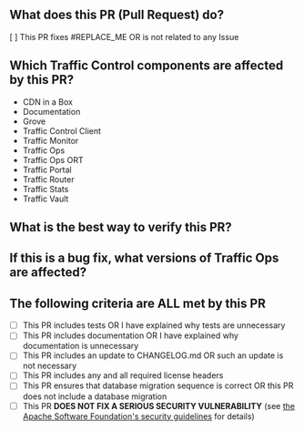 <!--
************ STOP!! ************
If this Pull Request is intended to fix a security vulnerability, DO NOT submit it! Instead, contact
the Apache Software Foundation Security Team at security@trafficcontrol.apache.org and follow the
guidelines at https://www.apache.org/security/ regarding vulnerability disclosure.
-->
## What does this PR (Pull Request) do?
<!-- Explain the changes you made here. If this fixes an Issue, identify it by
replacing the text in the checkbox item with the Issue number e.g.

[x] This PR fixes #9001 OR is not related to any Issue

^ This will automatically close Issue number 9001 when the Pull Request is
merged (The '#' is important).

Be sure you check the box properly, see the "The following criteria are ALL
met by this PR" section for details.
-->

[ ] This PR fixes #REPLACE_ME OR is not related to any Issue <!-- You can check for an issue here: https://github.com/apache/trafficcontrol/issues -->


## Which Traffic Control components are affected by this PR?
<!-- Please delete all components from this list that are NOT affected by this
Pull Request. Also, feel free to add the name of a tool or script that is
affected but not on the list.

Additionally, if this Pull Request does NOT affect documentation, please
explain why documentation is not required. -->

- CDN in a Box
- Documentation
- Grove
- Traffic Control Client <!-- Please specify which; e.g. 'Python', 'Go', 'Java' -->
- Traffic Monitor
- Traffic Ops
- Traffic Ops ORT
- Traffic Portal
- Traffic Router
- Traffic Stats
- Traffic Vault

## What is the best way to verify this PR?
<!-- Please include here ALL the steps necessary to test your Pull Request. If
it includes tests (and most should), outline here the steps needed to run the
tests. If not, lay out the manual testing procedure and please explain why
tests are unnecessary for this Pull Request. -->

## If this is a bug fix, what versions of Traffic Ops are affected?
<!-- If this PR fixes a bug, please list here all of the affected versions - to
the best of your knowledge. It's also pretty helpful to include a commit hash
of where 'master' is at the time this PR is opened (if it affects master),
because what 'master' means will change over time. For example, if this PR
fixes a bug that's present in master (at commit hash '2697ebac'), in v3.0.0,
and in the current 3.0.1 Release candidate (e.g. RC1), then this list would
look like:

- master (2697ebac)
- 3.0.0
- 3.0.1 (RC1)

If you don't know what other versions might have this bug, AND don't know how
to find the commit hash of 'master', then feel free to leave this section
blank (or, preferably, delete it entirely).
 -->


## The following criteria are ALL met by this PR
<!-- Check the boxes to signify that the associated statement is true. To
"check a box", replace the space inside of the square brackets with an 'x'.
e.g.

- [ x] <- Wrong
- [x ] <- Wrong
- [] <- Wrong
- [*] <- Wrong
- [x] <- Correct!

-->

- [ ] This PR includes tests OR I have explained why tests are unnecessary
- [ ] This PR includes documentation OR I have explained why documentation is unnecessary
- [ ] This PR includes an update to CHANGELOG.md OR such an update is not necessary
- [ ] This PR includes any and all required license headers
- [ ] This PR ensures that database migration sequence is correct OR this PR does not include a database migration
- [ ] This PR **DOES NOT FIX A SERIOUS SECURITY VULNERABILITY** (see [the Apache Software Foundation's security guidelines](https://www.apache.org/security/) for details)

<!--
Licensed to the Apache Software Foundation (ASF) under one
or more contributor license agreements.  See the NOTICE file
distributed with this work for additional information
regarding copyright ownership.  The ASF licenses this file
to you under the Apache License, Version 2.0 (the
"License"); you may not use this file except in compliance
with the License.  You may obtain a copy of the License at

    http://www.apache.org/licenses/LICENSE-2.0

Unless required by applicable law or agreed to in writing,
software distributed under the License is distributed on an
"AS IS" BASIS, WITHOUT WARRANTIES OR CONDITIONS OF ANY
KIND, either express or implied.  See the License for the
specific language governing permissions and limitations
under the License.
-->
